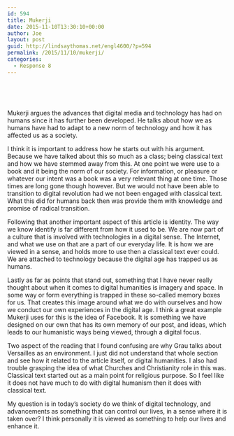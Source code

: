 ```yaml
---
id: 594
title: Mukerji
date: 2015-11-10T13:30:10+00:00
author: Joe
layout: post
guid: http://lindsaythomas.net/engl4600/?p=594
permalink: /2015/11/10/mukerji/
categories:
  - Response 8
---
```

&nbsp;

&nbsp;

Mukerji argues the advances that digital media and technology has had on humans since it has further been developed. He talks about how we as humans have had to adapt to a new norm of technology and how it has affected us as a society.

I think it is important to address how he starts out with his argument. Because we have talked about this so much as a class; being classical text and how we have stemmed away from this. At one point we were use to a book and it being the norm of our society. For information, or pleasure or whatever our intent was a book was a very relevant thing at one time. Those times are long gone though however. But we would not have been able to transition to digital revolution had we not been engaged with classical text. What this did for humans back then was provide them with knowledge and promise of radical transition.

Following that another important aspect of this article is identity. The way we know identify is far different from how it used to be. We are now part of a culture that is involved with technologies in a digital sense. The Internet, and what we use on that are a part of our everyday life. It is how we are viewed in a sense, and holds more to use then a classical text ever could. We are attached to technology because the digital age has trapped us as humans.

Lastly as far as points that stand out, something that I have never really thought about when it comes to digital humanities is imagery and space. In some way or form everything is trapped in these so-called memory boxes for us. That creates this image around what we do with ourselves and how we conduct our own experiences in the digital age. I think a great example Mukerji uses for this is the idea of Facebook. It is something we have designed on our own that has its own memory of our post, and ideas, which leads to our humanistic ways being viewed, through a digital focus.

Two aspect of the reading that I found confusing are why Grau talks about Versailles as an environment. I just did not understand that whole section and see how it related to the article itself, or digital humanities. I also had trouble grasping the idea of what Churches and Christianity role in this was. Classical text started out as a main point for religious purpose. So I feel like it does not have much to do with digital humanism then it does with classical text.

My question is in today’s society do we think of digital technology, and advancements as something that can control our lives, in a sense where it is taken over? I think personally it is viewed as something to help our lives and enhance it.